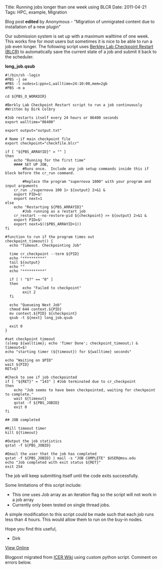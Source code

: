 Title: Running jobs longer than one week using BLCR
Date: 2011-04-21
Tags: HPC, example, Migration

Blog post **edited** by Anonymous \- "Migration of unmigrated content due to
installation of a new plugin"

Our submission system is set up with a maximum walltime of one week. This
works fine for most users but sometimes it is nice to be able to run a job
even longer. The following script uses [Berkley Lab Checkpoint Restart
(BLCR)](https://ftg.lbl.gov/CheckpointRestart/CheckpointRestart.shtml) to
automatically save the current state of a job and submit it back to the
scheduler.

**long_job.qsub**



    #!/bin/sh -login
    #PBS -j oe
    #PBS -l nodes=1:ppn=1,walltime=24:10:00,mem=2gb
    #PBS -m a

    cd ${PBS_O_WORKDIR}

    #Berkly Lab Checkpoint Restart script to run a job continuously
    #Written by Dirk Colbry

    #Job restarts itself every 24 hours or 86400 seconds
    export walltime="86400"

    export output="output.txt"

    # Name if main checkpoint file
    export checkpoint="checkfile.blcr"

    if [ "${PBS_ARRAYID}" = "" ]
    then
    	echo "Running for the first time"
    	#### SET UP JOB,
            #Runs once.  Include any job setup commands inside this if block before the cr_run command.

            #Replace the program "supernova 1000" with your program and input arguments
    	cr_run ./supernova 100 1> ${output} 2>&1 &
    	export PID=$!
    	export next=1
    else
    	echo "Restarting ${PBS_ARRAYID}"
            #Job running as a restart job
    	cr_restart --no-restore-pid ${checkpoint} >> ${output} 2>&1 &
    	export PID=$!
    	export next=$(($PBS_ARRAYID+1))
    fi

    #function to run if the program times out
    checkpoint_timeout() {
      echo "Timeout. Checkpointing Job"

      time cr_checkpoint --term ${PID}
      echo "**********"
      tail ${output}
      echo ""
      echo "**********"

      if [ ! "$?" == "0" ]
      then
            echo "Failed to checkpoint"
            exit 2
      fi

      echo "Queueing Next Job"
      chmod 644 context.${PID}
      mv context.${PID} ${checkpoint}
      qsub -t ${next} long_job.qsub

      exit 0
    }

    #set checkpoint timeout
    (sleep ${walltime}; echo 'Timer Done'; checkpoint_timeout;) &
    timeout=$!
    echo "starting timer (${timeout}) for ${walltime} seconds"

    echo "Waiting on $PID"
    wait ${PID}
    RET=$?

    #Check to see if job checkpointed
    if [ "${RET}" = "143" ] #Job terminated due to cr_checkpoint
    then
    	echo "Job seems to have been checkpointed, waiting for checkpoint to complete."
    	wait ${timeout}
    	qstat -f ${PBS_JOBID}
    	exit 0
    fi

    ## JOB completed

    #Kill timeout timer
    kill ${timeout}

    #Output the job statistics
    qstat -f ${PBS_JOBID}

    #Email the user that the job has completed
    qstat -f ${PBS_JOBID} | mail -s "JOB COMPLETE" $USER@msu.edu
    echo "Job completed with exit status ${RET}"
    exit 254


The job will keep submitting itself until the code exits successfully.

Some limitations of this script include:

  * This one uses Job array as an iteration flag so the script will not work in a job array
  * Currently only been tested on single thread jobs.

A simple modification to this script could be made such that each job runs
less than 4 hours. This would allow them to run on the buy-in nodes.

Hope you find this useful,

  * Dirk

[View
Online](https://wiki.hpcc.msu.edu/display/~colbrydi@msu.edu/2011/04/21/Running+jobs+longer+than+one+week+using+BLCR)

Blogpost migrated from [ICER Wiki](https://wiki.hpcc.msu.edu/display/~colbrydi@msu.edu/2011/04/21/Running+jobs+longer+than+one+week+using+BLCR) using custom python script. Comment on errors below.
